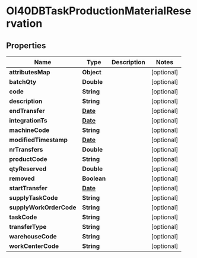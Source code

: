
# OI40DBTaskProductionMaterialReservation

## Properties
Name | Type | Description | Notes
------------ | ------------- | ------------- | -------------
**attributesMap** | **Object** |  |  [optional]
**batchQty** | **Double** |  |  [optional]
**code** | **String** |  |  [optional]
**description** | **String** |  |  [optional]
**endTransfer** | [**Date**](Date.md) |  |  [optional]
**integrationTs** | [**Date**](Date.md) |  |  [optional]
**machineCode** | **String** |  |  [optional]
**modifiedTimestamp** | [**Date**](Date.md) |  |  [optional]
**nrTransfers** | **Double** |  |  [optional]
**productCode** | **String** |  |  [optional]
**qtyReserved** | **Double** |  |  [optional]
**removed** | **Boolean** |  |  [optional]
**startTransfer** | [**Date**](Date.md) |  |  [optional]
**supplyTaskCode** | **String** |  |  [optional]
**supplyWorkOrderCode** | **String** |  |  [optional]
**taskCode** | **String** |  |  [optional]
**transferType** | **String** |  |  [optional]
**warehouseCode** | **String** |  |  [optional]
**workCenterCode** | **String** |  |  [optional]




